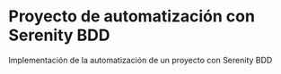 # Proyecto de automatización con Serenity BDD

Implementación de la automatización de un proyecto con Serenity BDD 
